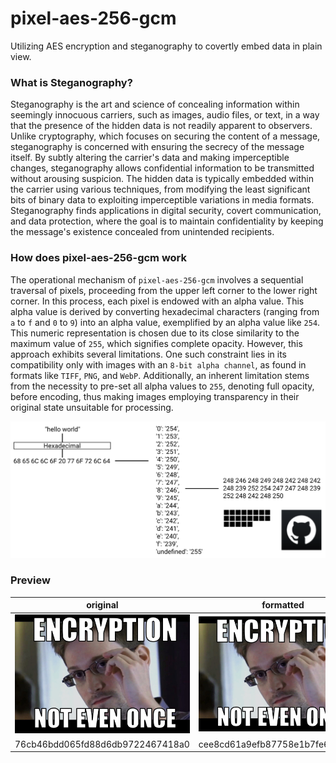 # pixel-aes-256-gcm
Utilizing AES encryption and steganography to covertly embed data in plain view.

### What is Steganography?
Steganography is the art and science of concealing information within seemingly innocuous carriers, such as images, audio files, or text, in a way that the presence of the hidden data is not readily apparent to observers. Unlike cryptography, which focuses on securing the content of a message, steganography is concerned with ensuring the secrecy of the message itself. By subtly altering the carrier's data and making imperceptible changes, steganography allows confidential information to be transmitted without arousing suspicion. The hidden data is typically embedded within the carrier using various techniques, from modifying the least significant bits of binary data to exploiting imperceptible variations in media formats. Steganography finds applications in digital security, covert communication, and data protection, where the goal is to maintain confidentiality by keeping the message's existence concealed from unintended recipients.

### How does pixel-aes-256-gcm work
The operational mechanism of `pixel-aes-256-gcm` involves a sequential traversal of pixels, proceeding from the upper left corner to the lower right corner. In this process, each pixel is endowed with an alpha value. This alpha value is derived by converting hexadecimal characters (ranging from `a` to `f` and `0` to `9`) into an alpha value, exemplified by an alpha value like `254`. This numeric representation is chosen due to its close similarity to the maximum value of `255`, which signifies complete opacity. However, this approach exhibits several limitations. One such constraint lies in its compatibility only with images with an `8-bit alpha channel`, as found in formats like `TIFF`, `PNG`, and `WebP`. Additionally, an inherent limitation stems from the necessity to pre-set all alpha values to `255`, denoting full opacity, before encoding, thus making images employing transparency in their original state unsuitable for processing.

<p align="center">
  <img src="/readme/diagram-fixed.png">
</p>

### Preview
original | formatted | encoded
--- | --- | ---
![](/readme/image.jpg) | ![](/readme/formatted.image.png) | ![](/readme/encoded.image.png)
76cb46bdd065fd88d6db9722467418a0 | cee8cd61a9efb87758e1b7fe614a044a | 7a925b7c208f8c95b207cdf62e7b5318

